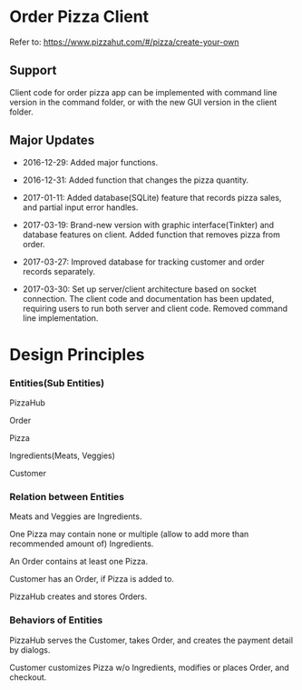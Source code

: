 
# Order Pizza Client

Refer to: https://www.pizzahut.com/#/pizza/create-your-own 


## Support

Client code for order pizza app can be implemented with command line version in the command folder, or with the new GUI version in the client folder.

## Major Updates

* 2016-12-29: Added major functions.

* 2016-12-31: Added function that changes the pizza quantity. 

* 2017-01-11: Added database(SQLite) feature that records pizza sales, and partial input error handles.

* 2017-03-19: Brand-new version with graphic interface(Tinkter) and database features on client. Added function that removes pizza from order.

* 2017-03-27: Improved database for tracking customer and order records separately. 

* 2017-03-30: Set up server/client architecture based on socket connection. The client code and documentation has been updated, requiring users to run both server and client code. Removed command line implementation. 

# Design Principles

### Entities(Sub Entities)

PizzaHub

Order

Pizza

Ingredients(Meats, Veggies)

Customer

### Relation between Entities

Meats and Veggies are Ingredients.

One Pizza may contain none or multiple (allow to add more than recommended amount of) Ingredients.

An Order contains at least one Pizza.

Customer has an Order, if Pizza is added to.

PizzaHub creates and stores Orders.

### Behaviors of Entities

PizzaHub serves the Customer, takes Order, and creates the payment detail by dialogs.

Customer customizes Pizza w/o Ingredients, modifies or places Order, and checkout.



